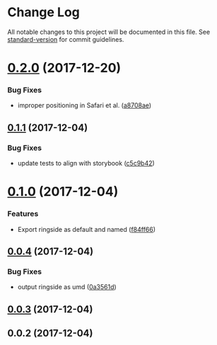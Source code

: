 # Change Log

All notable changes to this project will be documented in this file. See [standard-version](https://github.com/conventional-changelog/standard-version) for commit guidelines.

<a name="0.2.0"></a>
# [0.2.0](https://github.com/rylnd/ringside/compare/v0.1.1...v0.2.0) (2017-12-20)


### Bug Fixes

* improper positioning in Safari et al. ([a8708ae](https://github.com/rylnd/ringside/commit/a8708ae))



<a name="0.1.1"></a>
## [0.1.1](https://github.com/rylnd/ringside/compare/v0.1.0...v0.1.1) (2017-12-04)


### Bug Fixes

* update tests to align with storybook ([c5c9b42](https://github.com/rylnd/ringside/commit/c5c9b42))



<a name="0.1.0"></a>
# [0.1.0](https://github.com/rylnd/ringside/compare/v0.0.4...v0.1.0) (2017-12-04)


### Features

* Export ringside as default and named ([f84ff66](https://github.com/rylnd/ringside/commit/f84ff66))



<a name="0.0.4"></a>
## [0.0.4](https://github.com/rylnd/ringside/compare/v0.0.3...v0.0.4) (2017-12-04)


### Bug Fixes

* output ringside as umd ([0a3561d](https://github.com/rylnd/ringside/commit/0a3561d))



<a name="0.0.3"></a>
## [0.0.3](https://github.com/rylnd/ringside/compare/v0.0.2...v0.0.3) (2017-12-04)



<a name="0.0.2"></a>
## 0.0.2 (2017-12-04)
